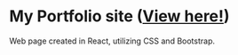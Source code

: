 # My Portfolio site ([View here!](https://briannguyen636.github.io/Portfolio/))

Web page created in React, utilizing CSS and Bootstrap.
